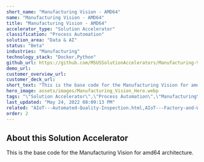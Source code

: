 ```yaml
---
short_name: "Manufacturing Vision - AMD64"
name: "Manufacturing Vision - AMD64"
title: "Manufacturing Vision - AMD64"
accelerator_type: "Solution Accelerator"
classification: "Process Automation"
solution_area: "Data & AI"
status: "Beta"
industries: "Manufacturing"
technology_stack: "Docker,Python"
github_url: https://github.com/MSUSSolutionAccelerators/Manufacturing-Vision-Solution-Accelerator-AMD64
demo_url: 
customer_overview_url: 
customer_deck_url: 
short_text: "This is the base code for the Manufacturing Vision for amd64 architecture."
hero_image: assets/images/Manufacturing_Vision_Hero.webp
tags: "\"Solution Accelerator\",\"Process Automation\",\"Manufacturing\",\"Docker\",\"Python\",\"Data & AI\",\"Beta\""
last_updated: "May 24, 2022 08:09:13 PM"
related: "AIoT---Automated-Quality-Inspection.html,AIoT---Factory-and-Worker-Safety.html,AIoT---Inventory-Lifecycle-Management.html,AIoT---Predictive-Maintenance.html"
order: 2
---
```

## About this Solution Accelerator

This is the base code for the Manufacturing Vision for amd64 architecture.